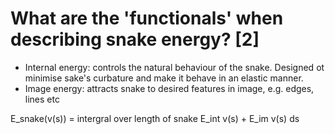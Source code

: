 # What are the 'functionals' when describing snake energy? [2]

- Internal energy: controls the natural behaviour of the snake. Designed ot minimise sake's curbature and make it behave in an elastic manner.
- Image energy: attracts snake to desired features in image, e.g. edges, lines etc

E_snake(v(s)) = intergral over length of snake E_int v(s) + E_im v(s) ds